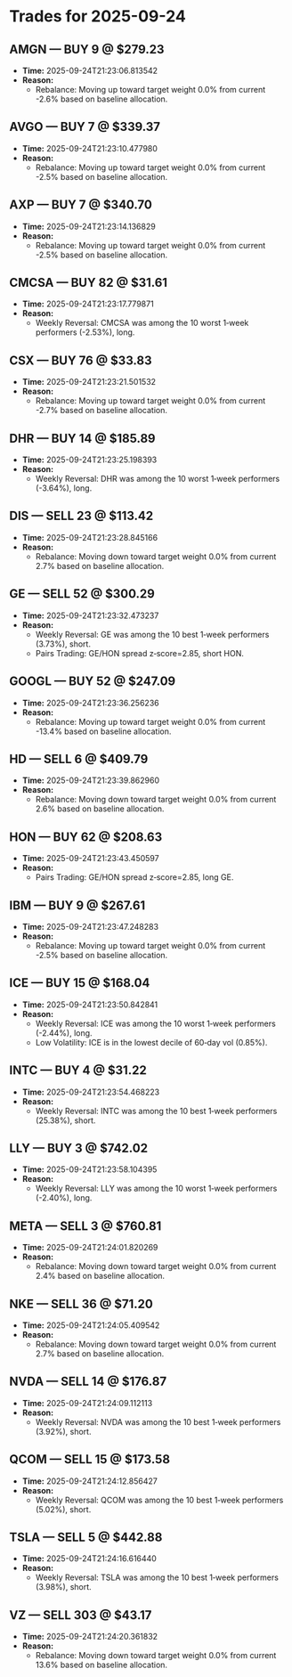 # Trades for 2025-09-24

## AMGN — BUY 9 @ $279.23
- **Time:** 2025-09-24T21:23:06.813542
- **Reason:**
  - Rebalance: Moving up toward target weight 0.0% from current -2.6% based on baseline allocation.

## AVGO — BUY 7 @ $339.37
- **Time:** 2025-09-24T21:23:10.477980
- **Reason:**
  - Rebalance: Moving up toward target weight 0.0% from current -2.5% based on baseline allocation.

## AXP — BUY 7 @ $340.70
- **Time:** 2025-09-24T21:23:14.136829
- **Reason:**
  - Rebalance: Moving up toward target weight 0.0% from current -2.5% based on baseline allocation.

## CMCSA — BUY 82 @ $31.61
- **Time:** 2025-09-24T21:23:17.779871
- **Reason:**
  - Weekly Reversal: CMCSA was among the 10 worst 1‑week performers (-2.53%), long.

## CSX — BUY 76 @ $33.83
- **Time:** 2025-09-24T21:23:21.501532
- **Reason:**
  - Rebalance: Moving up toward target weight 0.0% from current -2.7% based on baseline allocation.

## DHR — BUY 14 @ $185.89
- **Time:** 2025-09-24T21:23:25.198393
- **Reason:**
  - Weekly Reversal: DHR was among the 10 worst 1‑week performers (-3.64%), long.

## DIS — SELL 23 @ $113.42
- **Time:** 2025-09-24T21:23:28.845166
- **Reason:**
  - Rebalance: Moving down toward target weight 0.0% from current 2.7% based on baseline allocation.

## GE — SELL 52 @ $300.29
- **Time:** 2025-09-24T21:23:32.473237
- **Reason:**
  - Weekly Reversal: GE was among the 10 best 1‑week performers (3.73%), short.
  - Pairs Trading: GE/HON spread z‑score=2.85, short HON.

## GOOGL — BUY 52 @ $247.09
- **Time:** 2025-09-24T21:23:36.256236
- **Reason:**
  - Rebalance: Moving up toward target weight 0.0% from current -13.4% based on baseline allocation.

## HD — SELL 6 @ $409.79
- **Time:** 2025-09-24T21:23:39.862960
- **Reason:**
  - Rebalance: Moving down toward target weight 0.0% from current 2.6% based on baseline allocation.

## HON — BUY 62 @ $208.63
- **Time:** 2025-09-24T21:23:43.450597
- **Reason:**
  - Pairs Trading: GE/HON spread z‑score=2.85, long GE.

## IBM — BUY 9 @ $267.61
- **Time:** 2025-09-24T21:23:47.248283
- **Reason:**
  - Rebalance: Moving up toward target weight 0.0% from current -2.5% based on baseline allocation.

## ICE — BUY 15 @ $168.04
- **Time:** 2025-09-24T21:23:50.842841
- **Reason:**
  - Weekly Reversal: ICE was among the 10 worst 1‑week performers (-2.44%), long.
  - Low Volatility: ICE is in the lowest decile of 60‑day vol (0.85%).

## INTC — BUY 4 @ $31.22
- **Time:** 2025-09-24T21:23:54.468223
- **Reason:**
  - Weekly Reversal: INTC was among the 10 best 1‑week performers (25.38%), short.

## LLY — BUY 3 @ $742.02
- **Time:** 2025-09-24T21:23:58.104395
- **Reason:**
  - Weekly Reversal: LLY was among the 10 worst 1‑week performers (-2.40%), long.

## META — SELL 3 @ $760.81
- **Time:** 2025-09-24T21:24:01.820269
- **Reason:**
  - Rebalance: Moving down toward target weight 0.0% from current 2.4% based on baseline allocation.

## NKE — SELL 36 @ $71.20
- **Time:** 2025-09-24T21:24:05.409542
- **Reason:**
  - Rebalance: Moving down toward target weight 0.0% from current 2.7% based on baseline allocation.

## NVDA — SELL 14 @ $176.87
- **Time:** 2025-09-24T21:24:09.112113
- **Reason:**
  - Weekly Reversal: NVDA was among the 10 best 1‑week performers (3.92%), short.

## QCOM — SELL 15 @ $173.58
- **Time:** 2025-09-24T21:24:12.856427
- **Reason:**
  - Weekly Reversal: QCOM was among the 10 best 1‑week performers (5.02%), short.

## TSLA — SELL 5 @ $442.88
- **Time:** 2025-09-24T21:24:16.616440
- **Reason:**
  - Weekly Reversal: TSLA was among the 10 best 1‑week performers (3.98%), short.

## VZ — SELL 303 @ $43.17
- **Time:** 2025-09-24T21:24:20.361832
- **Reason:**
  - Rebalance: Moving down toward target weight 0.0% from current 13.6% based on baseline allocation.

